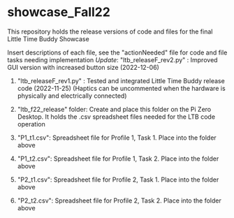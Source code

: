 # showcase_Fall22

This repository holds the release versions of code and files for the final Little Time Buddy Showcase

Insert descriptions of each file, see the "actionNeeded" file for code and file tasks needing implementation
*Update*: "ltb_releaseF_rev2.py" : Improved GUI version with increased button size (2022-12-06)

1. "ltb_releaseF_rev1.py" : Tested and integrated Little Time Buddy release code (2022-11-25)
(Haptics can be uncommented when the hardware is physically and electrically connected)

2. "ltb_f22_release" folder: Create and place this folder on the Pi Zero Desktop. It holds the .csv spreadsheet files needed for the LTB code operation

3. "P1_t1.csv": Spreadsheet file for Profile 1, Task 1. Place into the folder above
4. "P1_t2.csv": Spreadsheet file for Profile 1, Task 2. Place into the folder above
5. "P2_t1.csv": Spreadsheet file for Profile 2, Task 1. Place into the folder above
6. "P2_t2.csv": Spreadsheet file for Profile 2, Task 2. Place into the folder above

